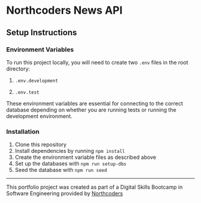 # Northcoders News API

## Setup Instructions

### Environment Variables

To run this project locally, you will need to create two `.env` files in the root directory:

1. `.env.development`

2. `.env.test`

These environment variables are essential for connecting to the correct database depending on whether you are running tests or running the development environment.

### Installation

1. Clone this repository
2. Install dependencies by running `npm install`
3. Create the environment variable files as described above
4. Set up the databases with `npm run setup-dbs`
5. Seed the database with `npm run seed`

---

This portfolio project was created as part of a Digital Skills Bootcamp in Software Engineering provided by [Northcoders](https://northcoders.com/)
